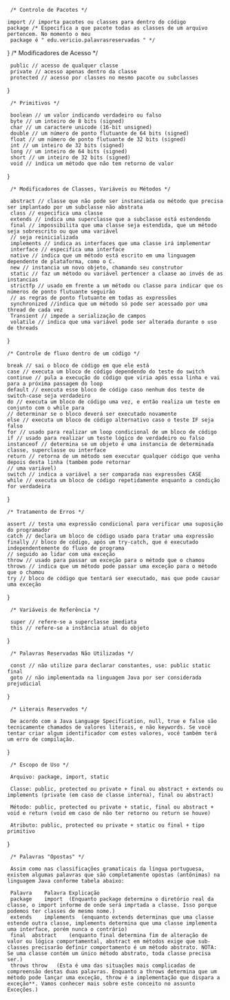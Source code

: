      /* Controle de Pacotes */

    import // importa pacotes ou classes para dentro do código
    package /* Especifica a que pacote todas as classes de um arquivo pertencem. No momento o meu
     package é " edu.vericio.palavrasreservadas " */
}
     /* Modificadores de Acesso */

     public // acesso de qualquer classe
     private // acesso apenas dentro da classe
     protected // acesso por classes no mesmo pacote ou subclasses
}

     /* Primitivos */

     boolean // um valor indicando verdadeiro ou falso
     byte // um inteiro de 8 bits (signed)
     char // um caractere unicode (16-bit unsigned)
     double // um número de ponto flutuante de 64 bits (signed)
     float // um número de ponto flutuante de 32 bits (signed)
     int // um inteiro de 32 bits (signed)
     long // um inteiro de 64 bits (signed)
     short // um inteiro de 32 bits (signed)
     void // indica um método que não tem retorno de valor
}

     /* Modificadores de Classes, Variáveis ou Métodos */

     abstract // classe que não pode ser instanciada ou método que precisa ser implantado por um subclasse não abstrata
     class // especifica uma classe
     extends // indica uma superclasse que a subclasse está estendendo
     final // impossibilita que uma classe seja estendida, que um método seja sobrescrito ou que uma variável
     // seja reinicializada
     implements // indica as interfaces que uma classe irá implementar
     interface // especifica uma interface
     native // indica que um método está escrito em uma linguagem dependente de plataforma, como o C.
     new // instancia um novo objeto, chamando seu construtor
     static // faz um método ou variável pertencer a claase ao invés de as instancias
     strictfp // usado em frente a um método ou classe para indicar que os números de ponto flutuante seguirão
     // as regras de ponto flutuante em todas as expressões
     synchronized //indica que um método só pode ser acessado por uma thread de cada vez
     Transient // impede a serialização de campos
     volatile // indica que uma variável pode ser alterada durante o uso de threads 
}

    /* Controle de fluxo dentro de um código */

    break // sai o bloco de código em que ele está
    case // executa um bloco de código dependendo do teste do switch
    continue // pula a execução do código que viria após essa linha e vai para a próxima passagem do loop
    default // executa esse bloco de código caso nenhum dos teste de switch-case seja verdadeiro
    do // executa um bloco de código uma vez, e então realiza um teste em conjunto com o while para 
    // determinar se o bloco deverá ser executado novamente
    else // executa um bloco de código alternativo caso o teste IF seja falso
    for // usado para realizar um loop condicional de um bloco de código
    if // usado para realizar um teste lógico de verdadeiro ou falso
    instanceof // determina se um objeto é uma instancia de determinada classe, superclasse ou interface
    return // retorna de um método sem executar qualquer código que venha depois desta linha (também pode retornar
    // uma variável)
    switch // indica a variável a ser comparada nas expressões CASE
    while // executa um bloco de código repetidamente enquanto a condição for verdadeira
}

    /* Tratamento de Erros */

    assert // testa uma expressão condicional para verificar uma suposição do programador
    catch // declara um bloco de código usado para tratar uma expressão
    finally // bloco de código, após um try-catch, que é executado independentemente do fluxo de programa
    // seguido ao lidar com uma exceção
    throw // usado para passar um exceção para o método que o chamou
    throws // indica que um método pode passar uma exceção para o método que o chamou
    try // bloco de código que tentará ser executado, mas que pode causar uma exceção
}

     /* Variáveis de Referência */

     super // refere-se a superclasse imediata
     this // refere-se a instância atual do objeto
}

     /* Palavras Reservadas Não Utilizadas */

     const // não utilize para declarar constantes, use: public static final
     goto // não implementada na linguagem Java por ser considerada prejudicial
}

     /* Literais Reservados */

     De acordo com a Java Language Specification, null, true e false são tecnicamente chamados de valores literais, e não keywords. Se você tentar criar algum identificador com estes valores, você também terá um erro de compilação.
}

     /* Escopo de Uso */

     Arquivo: package, import, static

     Classe: public, protected ou private + final ou abstract + extends ou implements (private (em caso de classe interna), final ou abstract)

     Método: public, protected ou private + static, final ou abstract + void e return (void em caso de não ter retorno ou return se houve)

     Atributo: public, protected ou private + static ou final + tipo primitivo
}

     /* Palavras "Opostas" */

     Assim como nas classificações gramaticais da língua portuguesa, existem algumas palavras que são completamente opostas (antônimas) na linguagem Java conforme tabela abaixo:

     Palavra	Palavra	Explicação
     package	import	(Enquanto package determina o diretório real da classe, o import informe de onde será imprtada a classe. Isso porque podemos ter classes de mesmo nome.)
     extends	implements	(enquanto extends determinas que uma classe estende outra classe, implements determina que uma classe implementa uma interface, porém nunca o contrário)
     final	abstract	(enquanto final determina fim de alteração de valor ou lógica comportamental, abstract em métodos exige que sub-classes precisarão definir comportamento é um método abstrato. NOTA: Se uma classe contém um único método abstrato, toda classe precisa ser.)
     throws	throw	(Esta é uma das situações mais complicadas de compreensão destas duas palavras. Enquanto a throws determina que um método pode lançar uma exceção, throw é a implementação que dispara a exceção**. Vamos conhecer mais sobre este conceito no assunto Exceções.)

